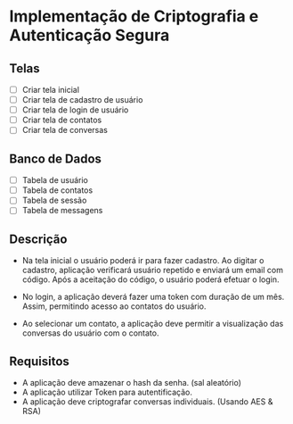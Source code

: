 # Implementação de Criptografia e Autenticação Segura

## Telas
* [ ] Criar tela inicial
* [ ] Criar tela de cadastro de usuário
* [ ] Criar tela de login de usuário
* [ ] Criar tela de contatos
* [ ] Criar tela de conversas

## Banco de Dados
* [ ] Tabela de usuário
* [ ] Tabela de contatos
* [ ] Tabela de sessão
* [ ] Tabela de messagens

## Descrição
* Na tela inicial o usuário poderá ir para fazer cadastro. Ao digitar
  o cadastro, aplicação verificará usuário repetido e enviará um email com
  código. Após a aceitação do código, o usuário poderá efetuar o login.

* No login, a aplicação deverá fazer uma token com duração de um mês. Assim,
  permitindo acesso ao contatos do usuário.

* Ao selecionar um contato, a aplicação deve permitir a visualização das
  conversas do usuário com o contato. 

## Requisitos
* A aplicação deve amazenar o hash da senha. (sal aleatório)
* A aplicação utilizar Token para autentificação.
* A aplicação deve criptografar conversas individuais. (Usando AES & RSA)

